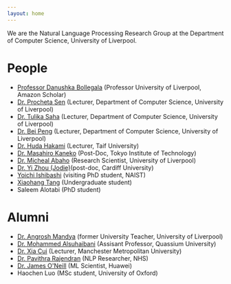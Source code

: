 ```yaml
---
layout: home
---
```


We are the Natural Language Processing Research Group at the Department of Computer Science, University of Liverpool.

# People
- [Professor Danushka Bollegala](https://danushka.net/) (Professor University of Liverpool, Amazon Scholar)
- [Dr. Procheta Sen](https://procheta.github.io/sprocheta/) (Lecturer, Department of Computer Science, University of Liverpool)
- [Dr. Tulika Saha](https://sahatulika15.github.io/index.html) (Lecturer, Department of Computer Science, University of Liverpool)
- [Dr. Bei Peng](https://beipeng.github.io/) (Lecturer, Department of Computer Science, University of Liverpool)
- [Dr. Huda Hakami](https://scholar.google.com/citations?user=c1M8KpwAAAAJ&hl=en) (Lecturer, Taif University)
- [Dr. Masahiro Kaneko](https://sites.google.com/view/masahirokaneko) (Post-Doc, Tokyo Institute of Technology)
- [Dr. Micheal Abaho](https://mykelismyname.github.io/micheal/) (Research Scientist, University of Liverpool)
- [Dr. Yi Zhou (Jodie)](https://jodiechou.github.io)(post-doc, Cardiff University)
- [Yoichi Ishibashi](https://yoichi1484.github.io/) (visiting PhD student, NAIST)
- [Xiaohang Tang](https://xiaohang-tang.github.io/) (Undergraduate student)
- Saleem Alotabi (PhD student)


# Alumni
- [Dr. Angrosh Mandya](https://scholar.google.com/citations?user=V2IwYWQAAAAJ&hl=en) (former University Teacher, University of Liverpool)
- [Dr. Mohammed Alsuhaibani](https://www.linkedin.com/in/suhibani/?originalSubdomain=sa) (Assisant Professor, Quassium University)
- [Dr. Xia Cui](https://www.linkedin.com/in/xia-cui/) (Lecturer, Manchester Metropolitan University)
- [Dr. Pavithra Rajendran](https://www.linkedin.com/in/pavithra-rajendran-ph-d-1094a675/) (NLP Researcher, NHS)
- [Dr. James O'Neill](https://www.linkedin.com/in/james-o-neill-1923b86b/) (ML Scientist, Huawei)
- Haochen Luo (MSc student, University of Oxford)



